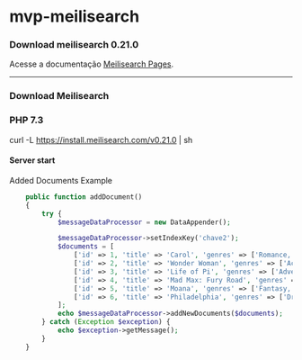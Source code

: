 # mvp-meilisearch

### Download meilisearch 0.21.0

Acesse a documentação [Meilisearch Pages](https://www.meilisearch.com/docs/learn/getting_started/installation).

---

### Download Meilisearch

### PHP 7.3
curl -L https://install.meilisearch.com/v0.21.0 | sh

#### Server start


Added Documents Example

```php
    public function addDocument()
    {
        try {
            $messageDataProcessor = new DataAppender();

            $messageDataProcessor->setIndexKey('chave2');
            $documents = [
                ['id' => 1, 'title' => 'Carol', 'genres' => ['Romance, Drama']],
                ['id' => 2, 'title' => 'Wonder Woman', 'genres' => ['Action, Adventure']],
                ['id' => 3, 'title' => 'Life of Pi', 'genres' => ['Adventure, Drama']],
                ['id' => 4, 'title' => 'Mad Max: Fury Road', 'genres' => ['Adventure, Science Fiction']],
                ['id' => 5, 'title' => 'Moana', 'genres' => ['Fantasy, Action']],
                ['id' => 6, 'title' => 'Philadelphia', 'genres' => ['Drama']],
            ];
            echo $messageDataProcessor->addNewDocuments($documents);
        } catch (Exception $exception) {
            echo $exception->getMessage();
        }
    }
```
